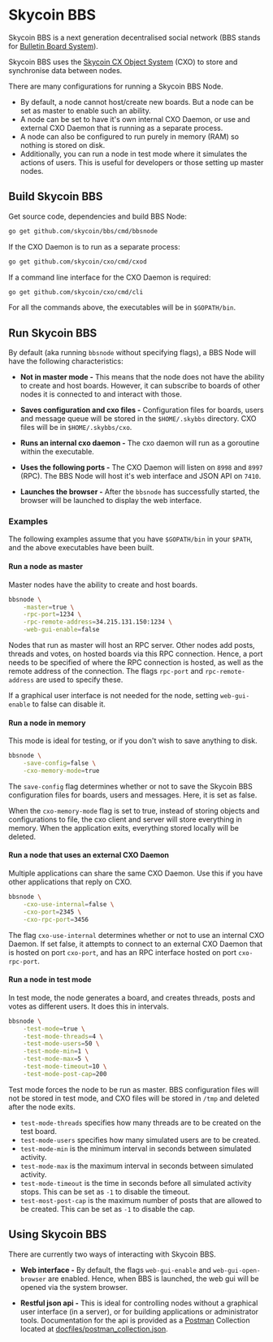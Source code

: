 # Skycoin BBS
Skycoin BBS is a next generation decentralised social network (BBS stands for [Bulletin Board System](https://en.wikipedia.org/wiki/Bulletin_board_system)).

Skycoin BBS uses the [Skycoin CX Object System](https://github.com/skycoin/cxo) (CXO) to store and synchronise data between nodes.  

There are many configurations for running a Skycoin BBS Node.
* By default, a node cannot host/create new boards. But a node can be set as master to enable such an ability.
* A node can be set to have it's own internal CXO Daemon, or use and external CXO Daemon that is running as a separate process.
* A node can also be configured to run purely in memory (RAM) so nothing is stored on disk.
* Additionally, you can run a node in test mode where it simulates the actions of users. This is useful for developers or those setting up master nodes.

## Build Skycoin BBS

Get source code, dependencies and build BBS Node:
```bash
go get github.com/skycoin/bbs/cmd/bbsnode
```

If the CXO Daemon is to run as a separate process:
```bash
go get github.com/skycoin/cxo/cmd/cxod
```

If a command line interface for the CXO Daemon is required:
```bash
go get github.com/skycoin/cxo/cmd/cli
```

For all the commands above, the executables will be in `$GOPATH/bin`.

## Run Skycoin BBS

By default (aka running `bbsnode` without specifying flags), a BBS Node will have the following characteristics:

* **Not in master mode -** This means that the node does not have the ability to create and host boards. However, it can subscribe to boards of other nodes it is connected to and interact with those.

* **Saves configuration and cxo files -** Configuration files for boards, users and message queue will be stored in the `$HOME/.skybbs` directory. CXO files will be in `$HOME/.skybbs/cxo`.

* **Runs an internal cxo daemon -** The cxo daemon will run as a goroutine within the executable.

* **Uses the following ports -** The CXO Daemon will listen on `8998` and `8997` (RPC). The BBS Node will host it's web interface and JSON API on `7410`.

* **Launches the browser -** After the `bbsnode` has successfully started, the browser will be launched to display the web interface.

### Examples

The following examples assume that you have `$GOPATH/bin` in your `$PATH`, and the above executables have been built.

#### Run a node as master

Master nodes have the ability to create and host boards.

```bash
bbsnode \
    -master=true \
    -rpc-port=1234 \
    -rpc-remote-address=34.215.131.150:1234 \
    -web-gui-enable=false
```

Nodes that run as master will host an RPC server. Other nodes add posts, threads and votes, on hosted boards via this RPC connection. Hence, a port needs to be specified of where the RPC connection is hosted, as well as the remote address of the connection. The flags `rpc-port` and `rpc-remote-address` are used to specify these.

If a graphical user interface is not needed for the node, setting `web-gui-enable` to false can disable it.

#### Run a node in memory

This mode is ideal for testing, or if you don't wish to save anything to disk.

```bash
bbsnode \
    -save-config=false \
    -cxo-memory-mode=true
```

The `save-config` flag determines whether or not to save the Skycoin BBS configuration files for boards, users and messages. Here, it is set as false.

When the `cxo-memory-mode` flag is set to true, instead of storing objects and configurations to file, the cxo client and server will store everything in memory. When the application exits, everything stored locally will be deleted.

#### Run a node that uses an external CXO Daemon

Multiple applications can share the same CXO Daemon. Use this if you have other applications that reply on CXO.

```bash
bbsnode \
    -cxo-use-internal=false \
    -cxo-port=2345 \
    -cxo-rpc-port=3456
```

The flag `cxo-use-internal` determines whether or not to use an internal CXO Daemon. If set false, it attempts to connect to an external CXO Daemon that is hosted on port `cxo-port`, and has an RPC interface hosted on port `cxo-rpc-port`.

#### Run a node in test mode

In test mode, the node generates a board, and creates threads, posts and votes as different users. It does this in intervals.

```bash
bbsnode \
    -test-mode=true \
    -test-mode-threads=4 \
    -test-mode-users=50 \
    -test-mode-min=1 \
    -test-mode-max=5 \
    -test-mode-timeout=10 \
    -test-mode-post-cap=200
```
Test mode forces the node to be run as master. BBS configuration files will not be stored in test mode, and CXO files will be stored in `/tmp` and deleted after the node exits.

* `test-mode-threads` specifies how many threads are to be created on the test board.
* `test-mode-users` specifies how many simulated users are to be created.
* `test-mode-min` is the minimum interval in seconds between simulated activity.
* `test-mode-max` is the maximum interval in seconds between simulated activity.
* `test-mode-timeout` is the time in seconds before all simulated activity stops. This can be set as `-1` to disable the timeout.
* `test-most-post-cap` is the maximum number of posts that are allowed to be created. This can be set as `-1` to disable the cap.

## Using Skycoin BBS

There are currently two ways of interacting with Skycoin BBS.
* **Web interface -** By default, the flags `web-gui-enable` and `web-gui-open-browser` are enabled. Hence, when BBS is launched, the web gui will be opened via the system browser.

* **Restful json api -** This is ideal for controlling nodes without a graphical user interface (in a server), or for building applications or administrator tools. Documentation for the api is provided as a [Postman](https://www.getpostman.com/) Collection located at [docfiles/postman_collection.json](https://raw.githubusercontent.com/skycoin/bbs/master/docfiles/postman_collection.json).